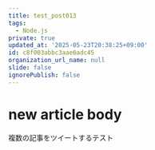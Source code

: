 ```yaml
---
title: test_post013
tags:
  - Node.js
private: true
updated_at: '2025-05-23T20:38:25+09:00'
id: c8f003abbc3aae6adc45
organization_url_name: null
slide: false
ignorePublish: false
---
```

# new article body
複数の記事をツイートするテスト
